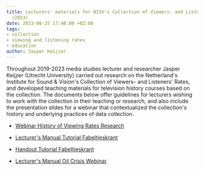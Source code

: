 ```yaml
---
title: Lecturers' materials for NISV's Collection of Viewers- and Listeners' Rates
  (2023)
date: 2023-08-25 17:48:00 +02:00
tags:
- collection
- viewing and listening rates
- education
author: Jasper Keijzer
---
```


Throughout 2019-2023 media studies lecturer and researcher Jasper Keijzer (Utrecht University) carried out research on the Netherland's Institute for Sound & Vision's Collection of Viewers- and Listeners' Rates, and developed teaching materials for television history courses based on the collection. The documents below offer guidelines for lecturers wishing to work with the collection in their teaching or research, and also include the presentation slides for a webinar that contextualized the collection's history and underlying practices of data collection.

* [Webinar History of Viewing Rates Research](https://zenodo.org/record/8284087)

* [Lecturer's Manual Tutorial Fabeltjeskrant](https://zenodo.org/record/8284061)

* [Handout Tutorial Fabeltjeskrant](https://zenodo.org/record/8284014)

* [Lecturer's Manual Oil Crisis Webinar](https://zenodo.org/record/8284047)